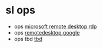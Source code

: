 # sl ops

- ops [microsoft remote desktop rdp](./rdp)
- ops [remotedesktop.google](https://remotedesktop.google.com)
- ops tbd [tbd](./)
